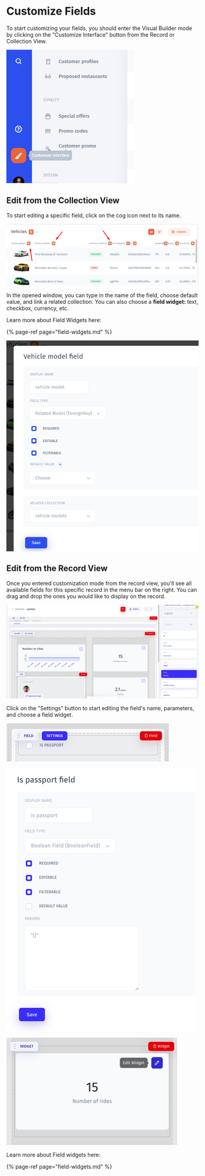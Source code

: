# Customize Fields

To start customizing your fields, you should enter the Visual Builder mode by clicking on the "Customize Interface" button from the Record or Collection View. 

![](../../.gitbook/assets/image%20%28168%29.png)

## Edit from the Collection View

To start editing a specific field, click on the cog icon next to its name. 

![](../../.gitbook/assets/image%20%28196%29.png)

In the opened window, you can type in the name of the field, choose default value, and link a related collection. You can also choose a **field widget:** text, checkbox, currency, etc.

Learn more about Field Widgets here:

{% page-ref page="field-widgets.md" %}

![](../../.gitbook/assets/image%20%28193%29.png)

## Edit from the Record View

Once you entered customization mode from the record view, you'll see all available fields for this specific record in the menu bar on the right. You can drag and drop the ones you would like to display on the record. 

![](../../.gitbook/assets/snimok-ekrana-2019-07-26-v-12.08.23.png)

Click on the "Settings" button to start editing the field's name, parameters, and choose a field widget. 

![](../../.gitbook/assets/snimok-ekrana-2019-07-26-v-12.27.25.png)

![](../../.gitbook/assets/snimok-ekrana-2019-07-26-v-12.29.16.png)

![](../../.gitbook/assets/snimok-ekrana-2019-07-26-v-12.28.11.png)

Learn more about Field widgets here:

{% page-ref page="field-widgets.md" %}





